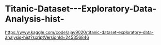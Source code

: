 # Titanic-Dataset---Exploratory-Data-Analysis-hist-
https://www.kaggle.com/code/ajay9020/titanic-dataset-exploratory-data-analysis-hist?scriptVersionId=245356846

